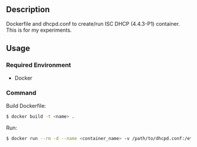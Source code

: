 ## Description

Dockerfile and dhcpd.conf to create/run ISC DHCP (4.4.3-P1) container.
This is for my experiments.

## Usage

### Required Environment

- Docker

### Command

Build Dockerfile:

```sh
$ docker build -t <name> .
```

Run:

```sh
$ docker run --rm -d --name <container_name> -v /path/to/dhcpd.conf:/etc/dhcp/dhcpd.conf -p 67:67/udp <name>
```
